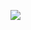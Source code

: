 ![](https://user-images.githubusercontent.com/775050/55067497-21865b00-5080-11e9-9aaa-c2436137c2f9.jpg)
